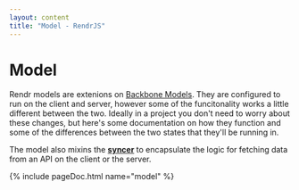 ```yaml
---
layout: content
title: "Model - RendrJS"
---
```


# Model

Rendr models are extenions on [Backbone Models](http://backbonejs.org#Model).  They are configured to run on the client and server, however some of the funcitonality works a little different between the two.  Ideally in a project you don't need to worry about these changes, but here's some documentation on how they function and some of the differences between the two states that they'll be running in.

The model also mixins the **[syncer](/syncer)** to encapsulate the logic for fetching data from an API on the client or the server.

{% include pageDoc.html name="model" %}
